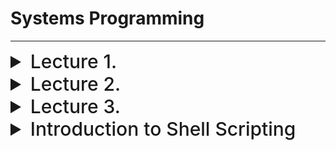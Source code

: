 # Systems Programming

---

<details>
  <summary style="font-size: 30px; font-weight: 500; cursor: pointer;">Lecture 1.</summary>
  
  #### `pwd` P.rint W.orking D.irectory
  Prints the Directory, that this Terminal is currently in.

  #### `cd` C.hange D.irectory
  Change Directory

  `cd ..` CD One level down

</details>

<details>
  <summary style="font-size: 30px; font-weight: 500; cursor: pointer;">Lecture 2.</summary>
  
  #### `chmod` (Change Mode)

  Will be discussed next week

  #### `passwd` (Change Password for current User)

  - Important, Linux Supports File Hierachy;

  - Root, with Children, Children with Users, etc...

  ![Linux Directory Structure](./static/linux-directory-structure.webp)

  **Everytime you want to MODIFY a File**, make a backup first!

  So like... how do I know `passwd` is a File, not a Directory


```shell
  (base) jason@debian:/etc$ ls -l passwd
-rw-r--r-- 1 root root 2062 Jul 17 14:44 passwd
(base) jason@debian:/etc$ 
  ```

First character of the `-rw-r--r--` doesn't start with a `d`, there it's a file.

Upon `ls -l <File or Directory>`


#### Example of a Directory, when using ls -l on it

```shell
drwxr-xr-x  4 root root    4096 Jul 17 14:39 apache2
-rw-r--r--  1 root root     433 Aug 23  2020 apg.conf
```

Here **apache2** is a directory, whereas **apg.conf** isn't.

---

What's nice about **Linux** is that we can change Networking & Hosts Configurations quite easily!

```shell
(base) jason@debian:/etc$ cat hosts
127.0.0.1	localhost
127.0.1.1	debian

# The following lines are desirable for IPv6 capable hosts
::1     localhost ip6-localhost ip6-loopback
ff02::1 ip6-allnodes
ff02::2 ip6-allrouters

(base) jason@debian:/etc$ cat networks
default		0.0.0.0
loopback	127.0.0.0
link-local	169.254.0.0
```

View groups; sudo, adm, cdrom, dip, plugdev, lpadmin...
- By doing: `groups`

---

### File Types

**b** Buffered (Block-Oriented) Special File *(Such as a disk drive)*

**-** Regular File

**d** Directory File *(Folder)*

**p** Pipe

</details>


<details>
  <summary style="font-size: 30px; font-weight: 500; cursor: pointer;">Lecture 3.</summary>

Creates new Linux Group:
`sudo newgrp {-l groupname}`

List all groups:
`groups`

# `ls -l` Command in Linux

The `ls -l` command is used to list files and directories in a long format, providing detailed information about each item in a directory. The output includes file permissions, ownership, size, modification date, and more.

## File Permissions

The file permissions section in the `ls -l` output consists of ten characters that represent various aspects of a file or directory's access control. These characters are divided into four parts:

### 1. File Type

- The first character indicates the type of the item.
  - `-` indicates a regular file.
  - `d` indicates a directory.
  - `l` indicates a symbolic link.
  - `c` indicates a character device.
  - `b` indicates a block device.
  - `p` indicates a named pipe (FIFO).
  - `s` indicates a socket.

### 2. Owner Permissions

- Characters 2-4 represent permissions for the owner of the file.
  - `r` indicates read permission.
  - `w` indicates write permission.
  - `x` indicates execute permission.
  - `-` indicates no permission.

### 3. Group Permissions

- Characters 5-7 represent permissions for the group associated with the file.
  - `r` indicates read permission.
  - `w` indicates write permission.
  - `x` indicates execute permission.
  - `-` indicates no permission.

### 4. Other Permissions

- Characters 8-10 represent permissions for others (users not in the owner group or group owner).
  - `r` indicates read permission.
  - `w` indicates write permission.
  - `x` indicates execute permission.
  - `-` indicates no permission.

## Examples

Here are some examples of `ls -l` output and their interpretations:

- Regular file with read and write permissions for the owner, read-only for the group and others:
---

## **Interpreter vs. Compiler**

Scripting uses an Interpreter

#### Interpreter


- **Interpreter** is a program that directly executes the source code line by line without converting it into an intermediate machine code or binary.
- It reads, translates, and executes the code line-by-line, which means it's relatively slower in execution compared to compilation.
- Errors are reported as they are encountered during execution, making debugging easier.
- Typically used in scripting languages like Python, Ruby, and JavaScript.

#### Compiler

- **Compiler** is a program that translates the entire source code into machine code or an intermediate representation (e.g., bytecode) before execution.
- It performs analysis of the entire program before execution, which can result in faster execution times.
- Errors are reported after the compilation phase, which means you may need to compile the code again after fixing errors.
- Commonly used in languages like C, C++, and Java.



</details>



<details>
  <summary style="font-size: 30px; font-weight: 500; cursor: pointer;">Introduction to Shell Scripting</summary>

</details>